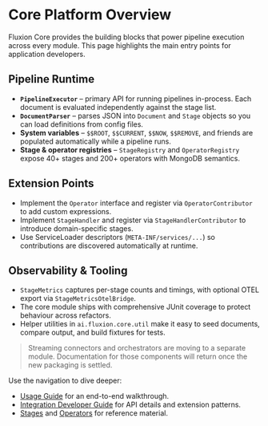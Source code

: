 # Core Platform Overview

Fluxion Core provides the building blocks that power pipeline execution across every module. This page highlights the main entry points for application developers.

## Pipeline Runtime

- **`PipelineExecutor`** – primary API for running pipelines in-process. Each document is evaluated independently against the stage list.
- **`DocumentParser`** – parses JSON into `Document` and `Stage` objects so you can load definitions from config files.
- **System variables** – `$$ROOT`, `$$CURRENT`, `$$NOW`, `$$REMOVE`, and friends are populated automatically while a pipeline runs.
- **Stage & operator registries** – `StageRegistry` and `OperatorRegistry` expose 40+ stages and 200+ operators with MongoDB semantics.

## Extension Points

- Implement the `Operator` interface and register via `OperatorContributor` to add custom expressions.
- Implement `StageHandler` and register via `StageHandlerContributor` to introduce domain-specific stages.
- Use ServiceLoader descriptors (`META-INF/services/...`) so contributions are discovered automatically at runtime.

## Observability & Tooling

- `StageMetrics` captures per-stage counts and timings, with optional OTEL export via `StageMetricsOtelBridge`.
- The core module ships with comprehensive JUnit coverage to protect behaviour across refactors.
- Helper utilities in `ai.fluxion.core.util` make it easy to seed documents, compare output, and build fixtures for tests.

> Streaming connectors and orchestrators are moving to a separate module. Documentation for those components will return once the new packaging is settled.

Use the navigation to dive deeper:

- [Usage Guide](../usage.md) for an end-to-end walkthrough.
- [Integration Developer Guide](integration-developer-guide.md) for API details and extension patterns.
- [Stages](../stages/) and [Operators](../operators/) for reference material.
